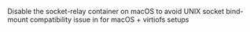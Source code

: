 Disable the socket-relay container on macOS to avoid UNIX socket bind-mount compatibility issue in for macOS + virtiofs setups
